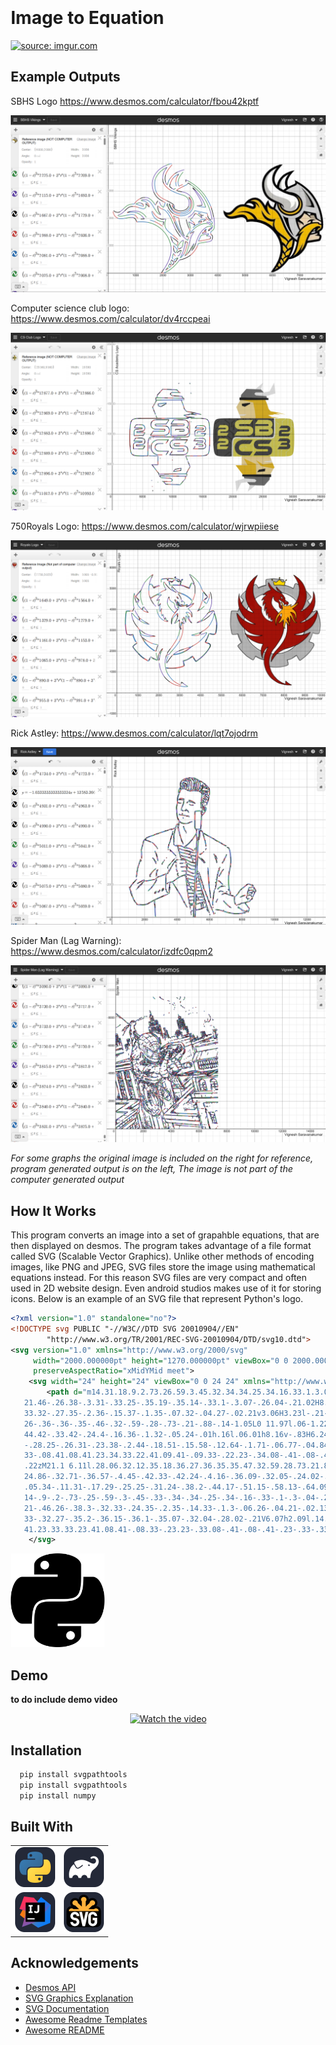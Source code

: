 <style>
    body {
        margin: 100px;
    }
</style>

# Image to Equation

<a href="https://imgur.com/3dMZQ2l"><img src="https://i.imgur.com/3dMZQ2l.png" title="source: imgur.com" /></a>

## Example Outputs

SBHS Logo https://www.desmos.com/calculator/fbou42kptf

![img3.png](Images/sbhsvikings.png)

Computer science club logo:  https://www.desmos.com/calculator/dv4rccpeai

![img2.png](Images/cslogo.png)

750Royals Logo: https://www.desmos.com/calculator/wjrwpiiese

![img4.png](Images/royalslogo.png)

Rick Astley: https://www.desmos.com/calculator/lqt7ojodrm

![img5.png](Images/rickastely.png)

Spider Man (Lag Warning): https://www.desmos.com/calculator/izdfc0qpm2

![img.png](Images/spiderman.png )

*_For some graphs the original image is included on the right for reference, program generated output is on the left,
The image is not part of the computer generated output_*

## How It Works

This program converts an image into a set of grapahble equations, that are then displayed on desmos. The program
takes advantage of a file format called SVG (Scalable Vector Graphics). Unlike other methods of encoding images, like
PNG
and JPEG, SVG files store the image using mathematical equations instead. For this reason SVG files are very compact
and often used in 2D website design. Even android studios makes use of it for storing icons. Below is an example of an
SVG file that represent Python's logo.

```svg
<?xml version="1.0" standalone="no"?>
<!DOCTYPE svg PUBLIC "-//W3C//DTD SVG 20010904//EN"
        "http://www.w3.org/TR/2001/REC-SVG-20010904/DTD/svg10.dtd">
<svg version="1.0" xmlns="http://www.w3.org/2000/svg"
     width="2000.000000pt" height="1270.000000pt" viewBox="0 0 2000.000000 1270.000000"
     preserveAspectRatio="xMidYMid meet">
    <svg width="24" height="24" viewBox="0 0 24 24" xmlns="http://www.w3.org/2000/svg">
        <path d="m14.31.18.9.2.73.26.59.3.45.32.34.34.25.34.16.33.1.3.04.26.02.2-.01.13V8.5l-.05.63-.13.55-.
   21.46-.26.38-.3.31-.33.25-.35.19-.35.14-.33.1-.3.07-.26.04-.21.02H8.83l-.69.05-.59.14-.5.22-.41.27-.
   33.32-.27.35-.2.36-.15.37-.1.35-.07.32-.04.27-.02.21v3.06H3.23l-.21-.03-.28-.07-.32-.12-.35-.18-.36-.
   26-.36-.36-.35-.46-.32-.59-.28-.73-.21-.88-.14-1.05L0 11.97l.06-1.22.16-1.04.24-.87.32-.71.36-.57.4-.
   44.42-.33.42-.24.4-.16.36-.1.32-.05.24-.01h.16l.06.01h8.16v-.83H6.24l-.01-2.75-.02-.37.05-.34.11-.31.17
   -.28.25-.26.31-.23.38-.2.44-.18.51-.15.58-.12.64-.1.71-.06.77-.04.84-.02 1.27.05 1.07.13zm-6.3 1.98-.23.
   33-.08.41.08.41.23.34.33.22.41.09.41-.09.33-.22.23-.34.08-.41-.08-.41-.23-.33-.33-.22-.41-.09-.41.09-.33
   .22zM21.1 6.11l.28.06.32.12.35.18.36.27.36.35.35.47.32.59.28.73.21.88.14 1.04.05 1.23-.06 1.23-.16 1.04-.
   24.86-.32.71-.36.57-.4.45-.42.33-.42.24-.4.16-.36.09-.32.05-.24.02-.16-.01h-8.22v.82h5.84l.01 2.76.02.36-
   .05.34-.11.31-.17.29-.25.25-.31.24-.38.2-.44.17-.51.15-.58.13-.64.09-.71.07-.77.04-.84.01-1.27-.04-1.07-.
   14-.9-.2-.73-.25-.59-.3-.45-.33-.34-.34-.25-.34-.16-.33-.1-.3-.04-.25-.02-.2.01-.13v-5.34l.05-.64.13-.54.
   21-.46.26-.38.3-.32.33-.24.35-.2.35-.14.33-.1.3-.06.26-.04.21-.02.13-.01h5.84l.69-.05.59-.14.5-.21.41-.28.
   33-.32.27-.35.2-.36.15-.36.1-.35.07-.32.04-.28.02-.21V6.07h2.09l.14.01.21.03zm-6.47 14.25-.23.33-.08.41.08.
   41.23.33.33.23.41.08.41-.08.33-.23.23-.33.08-.41-.08-.41-.23-.33-.33-.23-.41-.08-.41.08-.33.23z"/>
    </svg>
```

<img src="Images/img.png" width="150" height="150">

## Demo

**to do include demo video**
<div align="center">
  <a href="https://www.youtube.com/watch?v=dQw4w9WgXcQ&ab_channel=RickAstley">
    <img src="https://i.imgur.com/vKb2F1B.png" alt="Watch the video">
  </a>
</div>

## Installation

```bash
  pip install svgpathtools
  pip install svgpathtools
  pip install numpy
```

## Built With

<table>
 <tr>
   <td align="center">
     <img src="https://raw.githubusercontent.com/tandpfun/skill-icons/59059d9d1a2c092696dc66e00931cc1181a4ce1f/icons/Python-Dark.svg" width="64" height="64" alt="Python">
   </td>
   <td align="center">
     <img src="https://raw.githubusercontent.com/tandpfun/skill-icons/59059d9d1a2c092696dc66e00931cc1181a4ce1f/icons/Gradle-Dark.svg" width="64" height="64" alt="Gradle icon">
   </td>
 </tr>
 <tr>
   <td align="center">
     <img src="https://raw.githubusercontent.com/tandpfun/skill-icons/59059d9d1a2c092696dc66e00931cc1181a4ce1f/icons/Idea-Dark.svg" width="64" height="64" alt="IntelliJ IDEA icon">
   </td>
   <td align="center">
     <img src="https://raw.githubusercontent.com/tandpfun/skill-icons/59059d9d1a2c092696dc66e00931cc1181a4ce1f/icons/SVG-Dark.svg" width="64" height="64" alt="SVG">
   </td>
 </tr>
</table>

## Acknowledgements
- [Desmos API](https://www.desmos.com/api/v1.8/docs/index.html)
- [SVG Graphics Explanation](https://developer.mozilla.org/en-US/docs/Web/SVG)
- [SVG Documentation](https://www.w3.org/2000/svg)
- [Awesome Readme Templates](https://awesomeopensource.com/project/elangosundar/awesome-README-templates)
- [Awesome README](https://github.com/matiassingers/awesome-readme)






